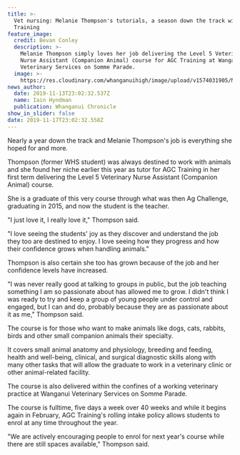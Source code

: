 ```yaml
---
title: >-
  Vet nursing: Melanie Thompson's tutorials, a season down the track with AGC
  Training
feature_image:
  credit: Bevan Conley
  description: >-
    Melanie Thompson simply loves her job delivering the Level 5 Veterinary
    Nurse Assistant (Companion Animal) course for AGC Training at Wanganui
    Veterinary Services on Somme Parade.
  image: >-
    https://res.cloudinary.com/whanganuihigh/image/upload/v1574031905/News/Melanie_Thompson._Chron_14.11.19._Farming.jpg
news_author:
  date: 2019-11-13T23:02:32.537Z
  name: Iain Hyndman
  publication: Whanganui Chronicle
show_in_slider: false
date: 2019-11-17T23:02:32.558Z
---
```

Nearly a year down the track and Melanie Thompson's job is everything she hoped for and more.

Thompson (former WHS student) was always destined to work with animals and she found her niche earlier this year as tutor for AGC Training in her first term delivering the Level 5 Veterinary Nurse Assistant (Companion Animal) course.

She is a graduate of this very course through what was then Ag Challenge, graduating in 2015, and now the student is the teacher.

"I just love it, I really love it," Thompson said.

"I love seeing the students' joy as they discover and understand the job they too are destined to enjoy. I love seeing how they progress and how their confidence grows when handling animals."

Thompson is also certain she too has grown because of the job and her confidence levels have increased.

"I was never really good at talking to groups in public, but the job teaching something I am so passionate about has allowed me to grow. I didn't think I was ready to try and keep a group of young people under control and engaged, but I can and do, probably because they are as passionate about it as me," Thompson said.

The course is for those who want to make animals like dogs, cats, rabbits, birds and other small companion animals their specialty.

It covers small animal anatomy and physiology, breeding and feeding, health and well-being, clinical, and surgical diagnostic skills along with many other tasks that will allow the graduate to work in a veterinary clinic or other animal-related facility.

The course is also delivered within the confines of a working veterinary practice at Wanganui Veterinary Services on Somme Parade.

The course is fulltime, five days a week over 40 weeks and while it begins again in February, AGC Training's rolling intake policy allows students to enrol at any time throughout the year.

"We are actively encouraging people to enrol for next year's course while there are still spaces available," Thompson said.
